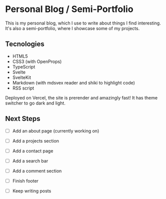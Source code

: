 # Personal Blog / Semi-Portfolio

This is my personal blog, which I use to write about things I find interesting. It's also a semi-portfolio, where I showcase some of my projects.

## Tecnologies

- HTML5
- CSS3 (with OpenProps)
- TypeScript
- Svelte
- SvelteKit
- Markdown (with mdsvex reader and shiki to highlight code)
- RSS script

Deployed on Vercel, the site is prerender and amazingly fast! It has theme switcher to go dark and light.

## Next Steps

- [ ] Add an about page (currently working on)
- [ ] Add a projects section
- [ ] Add a contact page
- [ ] Add a search bar
- [ ] Add a comment section
- [ ] Finish footer

- [ ] Keep writing posts

